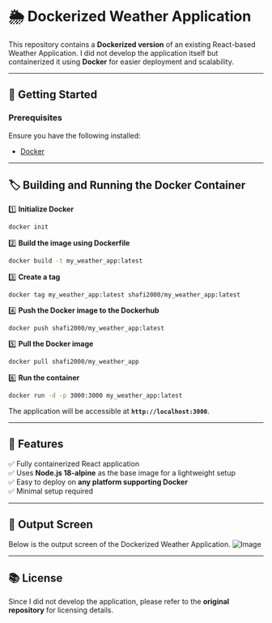 # 🌦️ Dockerized Weather Application

This repository contains a **Dockerized version** of an existing React-based Weather Application. I did not develop the application itself but containerized it using **Docker** for easier deployment and scalability.

---

## 🚀 Getting Started  

### **Prerequisites**  
Ensure you have the following installed:  
- [Docker](https://www.docker.com/get-started)  

---

## 🏷️ Building and Running the Docker Container

1️⃣ **Initialize Docker**  
```sh
docker init
```
2️⃣ **Build the image using Dockerfile**
```sh
docker build -t my_weather_app:latest
```
3️⃣ **Create a tag**
```
docker tag my_weather_app:latest shafi2000/my_weather_app:latest
```
4️⃣ **Push the Docker image to the Dockerhub**
```
docker push shafi2000/my_weather_app:latest
```
5️⃣ **Pull the Docker image**  
```sh
docker pull shafi2000/my_weather_app
```
6️⃣ **Run the container**  
```sh
docker run -d -p 3000:3000 my_weather_app:latest
```
The application will be accessible at **`http://localhost:3000`**.

---

## 🎯 Features  

✅ Fully containerized React application  
✅ Uses **Node.js 18-alpine** as the base image for a lightweight setup  
✅ Easy to deploy on **any platform supporting Docker**  
✅ Minimal setup required

---

## 🎨 Output Screen

Below is the output screen of the Dockerized Weather Application.
![Image](https://github.com/user-attachments/assets/dcb3554d-67e7-4b2b-b3e8-2fa2923cd5c7)

---

## 📚 License  

Since I did not develop the application, please refer to the **original repository** for licensing details.  

